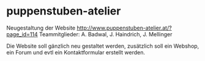 # puppenstuben-atelier
Neugestaltung der Website http://www.puppenstuben-atelier.at/?page_id=114
Teammitglieder: A. Badwal, J. Haindrich, J. Mellinger

Die Website soll gänzlich neu gestaltet werden, zusätzlich soll ein Webshop, ein Forum und evtl ein Kontaktformular erstellt werden.
